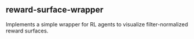 ## reward-surface-wrapper
Implements a simple wrapper for RL agents to visualize filter-normalized reward surfaces.

